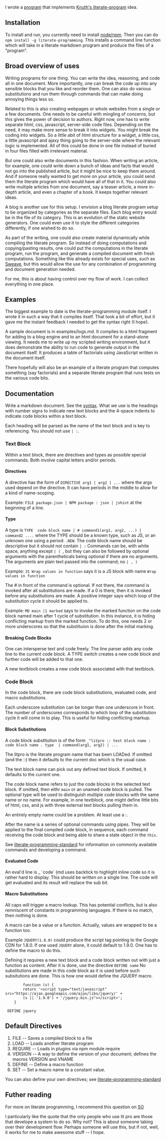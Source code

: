 I wrote a [program](https://github.com/jostylr/literate-programming) that implements [Knuth's literate-program](http://literateprogramming.com/)  idea.

## Installation

To install and run, you currently need to install [node/npm](nodejs.org). Then you can do `npm install -g literate-programming`. This installs a command line function which will take in a literate markdown program and produce the files of a "program". 

## Broad overview of uses

Writing programs for one thing. You can write the idea, reasoning, and code all in one document. More importantly, one can break the code up into any sensible blocks that you like and reorder them. One can also do various substitutions and run them through commands that can make doing annoying things less so. 

Related to this is also creating webpages or whole websites from a single or a few documents. One needs to be careful with mingling of concerns, but this gives the power of decision to authors. Right now, one has to write separate html, css, javascript, server-side code files. Depending on the need, it may make more sense to break it into widgets. You might break the coding into widgets. So a little abit of html structure for a widget, a little css, a little javascript and ajaxy thing going to the server-side where the relevant logic is implemented. All of this could be done in one file instead of buried in four files filled with irrelevant material. 

But one could also write documents in this fashion. When writing an article, for example, one could write down a bunch of ideas and facts that would not go into the published article, but it might be nice to keep them around. And if someone really wanted to get more on your article, you could send them the literate program which would have all of that in it. You could also write multiple articles from one document, say a teaser article,  a more in-depth article, and even a chapter of a book. It keeps together relevant ideas. 

A blog is another use for this setup. I envision a blog literate program setup to be organized by categories as the separate files. Each blog entry would be in the file of its category. This is an evolution of the static website generators. One could even use it to style the different categories differently, if one wished to do so. 

As part of the writing, one could also create material dynamically while compiling the literate program. So instead of doing computations and copying/pasting results, one could put the computations in the literate program, run the program, and generate a compiled document with fresh computations. Something like this already exists for special uses, such as [Sweave](http://www.stat.uni-muenchen.de/~leisch/Sweave/),  but this would allow the use for any combination of programming and document generation needed. 

For me, this is about having control over my flow of work. I can collect everything in one place. 

## Examples

The biggest example to date is the literate-programming module itself. I wrote it in such a way that it compiles itself. That took a bit of effort, but it gave me the instant feedback I needed to get the syntax right (I hope). 

A sample document is in examples/logs.md. It compiles to a html fragment for adding to a blog engine and to an html document for a stand-alone viewing. It needs me to write up my scripted writing environment, but it does demonstrate the ability to run code to generate output in the document itself. It produces a table of factorials using JavaScript written in the document itself. 

There hopefully will also be an example of a literate program that computes something (say factorials) and a separate literate program that runs tests on the various code bits. 


## Documentation

Write a markdown document. See the [syntax](http://daringfireball.net/projects/markdown/). What we use is the headings with number signs to indicate new text blocks and the 4-space indents to indicate code blocks within a text block. 

Each heading will be parsed as the name of the text block and is key to referencing. You should not use `| :`. 

### Text Block

Within a text block, there are directives and types as possible special commands. Both involve capital letters and/or periods. 


#### Directives
A directive has the form of  `DIRECTIVE arg1 | arg2 | ...`  where the args used depend on the directive. It can have periods in the middle to allow for a kind of name-scoping. 

Example:  `FILE package.json | NPM package : json | jshint`  at the beginning of a line. 

#### Type

A type is `TYPE  code block name | # command1(arg1, arg2, ...) | command2 ....`  where the TYPE should be a known type, such as JS, or an unknown one using a period: `.NEW`. The code block name should be descriptive but it should not contain `| :`  Commands can be, with white space, anything except `| ( `, but they can also be followed by optional arguments with the parentheticals being optional if there are no arguments. The arguments are plain text passed into the command; no `| , )`  

Example: `JS Wrap values in function`  says it is a JS block with name `Wrap values in function`

The # in front of the command is optional. If not there, the command is invoked after all substitutions are made. If a 0 is there, then it is invoked before any substitutions are made. A positive integer says which loop of the substitution cycle it should be applied to. 

Example: `MD main |1 marked`  says to invoke the marked function on the code block named main after 1 cycle of substitution. In this instance, it is hiding conflicting markup from the marked function. To do this, one needs 2 or more underscores so that the substituion is done after the initial marking. 

#### Breaking Code Blocks

One can intersperse text and code freely. The line parser adds any code line to the current code block. A TYPE switch creates a new code block and further code will be added to that one. 

A new textblock creates a new code block associated with that textblock. 

### Code Block

In the code block, there are code block substitutions, evaluated code, and macro substitutions. 

Each underscore substitution can be longer than one underscore in front. The number of underscores corresponds to which loop of the substitution cycle it will come in to play. This is useful for hiding conflicting markup.

#### Block Substitutions

A code block substitution is of the form `_"litpro :: text block name : code block name . type  | command(arg1, arg2) | ... `  

The litpro is the literate program name that has been LOADed. If omitted (and the ::) then it defaults to the current doc which is the usual case. 

The text block name can pick out any defined text block. If omitted, it defaults to the current one. 

The code block name refers to just the code blocks in the selected text block. If omitted, then eithr `main` or an unamed code block is pulled. The optional type will be used to distinguish multiple code blocks with the same name or no name. For example, in one textblock, one might define little bits of html, css, and js with three external text blocks pulling them in. 

An entirely empty name could be a problem. At least use a :. 

After the name is a series of optional commands using pipes. They will be applied to the final compiled code block, in sequence, each command receiving the code block and being able to share a state object in the `this`. 

See [literate-programming-standard](https://github.com/jostylr/literate-programming-standard) for information on commonly available commands and developing a command. 
 
#### Evaluated Code

An eval'd line is _ &#x60;code&#x60;  (md uses backtick to highlight inline code so it is rather hard to display.  This should be written on a single line. The code will get evaluated and its result will replace the sub bit. 


#### Macro Substitutions

All caps will trigger a macro lookup. This has potential conflicts, but is also remniscent of constants in programming languages. If there is no match, then nothing is done. 

A macro can be a value or a function. Actually, values are wrapped to be a function too.

Example `JQUERY(1.8.0)`  could produce the script tag pointing to the Google CDN for 1.8.0.  If one used `JQUERY` alone, it could default to 1.9.0. One has to define the macro to do this. 

Defining it requires a new text block and a code block written out with just a function as content. After it is done, use the directive `DEFINE name` No substitutions are made in this code block as it is used before such subsitutions are done. This is how one would define the JQUERY macro. 

            function (v) {
            return '<script type="text/javascript" src="https://ajax.googleapis.com/ajax/libs/jquery/' + 
            (v || '1.9.0') + '/jquery.min.js"></script>';
        }

     DEFINE jquery


## Default Directives

1. FILE -- Saves a compiled block to a file
2. LOAD -- Loads another literate program
3. REQUIRE -- Loads in plugins via npm module require
4. VERSION -- A way to define the version of your document; defines the macros VERSION and VNAME
5. DEFINE -- Define a macro function
6. SET -- Set a macro name to a constant value.

You can also define your own directives; see [literate-programming-standard](https://github.com/jostylr/literate-programming-standard)


## Futher reading

For more on literate programming, I recommend this question on [SO](http://stackoverflow.com/questions/2545136/is-literate-programming-dead)

I particularly like the quote that the only people who use lit pro are those that develope a system to do so. Why not? This is about someone taking over their development flow. Perhaps someone will use this, but if not, well, it works for me to make awesome stuff -- I hope.